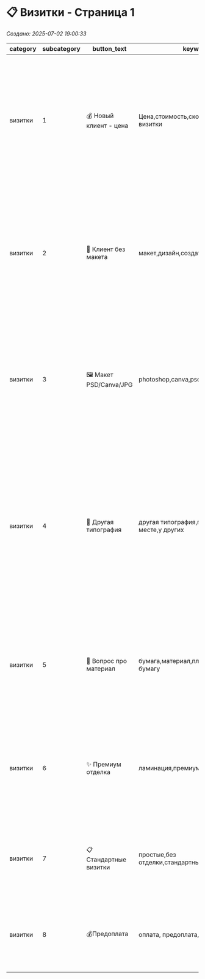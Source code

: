 # 📋 Визитки - Страница 1

*Создано: 2025-07-02 19:00:33*

| category | subcategory | button_text | keywords | answer_ukr | answer_rus | sort_order |
| --- | --- | --- | --- | --- | --- | --- |
| визитки | 1 | 💰 Новый клиент - цена | Цена,стоимость,сколько стоят,делаете визитки | ✅ Звісно! Використовуємо крейдований папір щільністю 350 г/м² — це стандарт якості для візиток: тримає форму, має чистий білий колір і  матову фактуру. <br><br>💰 96 шт за ⚡ 1-2 дні — 158 грн або 💰 1000 шт тиражем — 920 грн у тіж строки. <br><br>❓ Чи маєте готовий для друку макет? | ✅ Конечно! Используем мелованную бумагу плотностью 350 г/м² — это эталон качества для визиток: хорошо держит форму, чисто-белая, с матовой поверхностью.<br><br>💰 96 шт за ⚡ 1-2 дня — 158 грн или 💰 1000 шт — 920 грн в теже сроки.<br><br>❓ Есть ли у вас макет, готовый к печати? | 1 |
| визитки | 2 | 🎨 Клиент без макета | макет,дизайн,создать,нужна помощь | Створюємо професійні стильні макети: доопрацювання готового — близько 💰 200 грн, з нуля — від 💰 400 грн.<br>Макет залишається у вас 🔒 назавжди, оплачується тільки при першому замовленні! У PDF форматі — професійно, не як у Canva.<br><br>📁 Портфоліо: https://t.me/druk_portfolio | Создаем профессиональные стильные макеты: доработка готового — около 💰 200 грн, с нуля — от 💰 400 грн.<br>Макет остается у вас 🔒 навсегда, оплачивается только при первом заказе! В PDF формате — профессионально, не как в Canva.<br><br>📁 Портфолио: https://t.me/druk_portfolio | 2 |
| визитки | 3 | 🖼️ Макет PSD/Canva/JPG | photoshop,canva,psd,jpg | Відмінно, що макет є! PSD, Canva та Figma — класні програми для своїх завдань, але для першокласної поліграфії ми використовуємо 🎯 векторні формати — вони дають ідеальну якість при друці.<br><br>Переведемо ваш макет у професійний PDF/AI від  💰 200 грн, зберігши всі деталі. | Отлично, что макет есть!<br>PSD, Canva и Figma — классные программы для своих задач, но для первоклассной полиграфии мы используем 🎯 векторные форматы — они дают идеальное качество при печати.<br><br>Переведем ваш макет в профессиональный PDF/AI від 💰 200 грн, сохранив все детали. | 3 |
| визитки | 4 | 🏢 Другая типография | другая типография,печатали в другом месте,у других | 🤝 Розуміємо, і це чудово! Ми дуже цінуємо роботу колег.<br><br>Ми використовуємо інший підхід — відповідаємо за підсумкову якість на 💯%, тому віддаємо перевагу векторним файлам.<br>Можемо, звичайно, спробувати надрукувати і так, але тоді не зможемо гарантувати чіткість дрібних деталей та тексту.<br><br>Переведемо у вектор від 💰 200 грн — і результат буде бездоганним. | 🤝 Понимамаем, и это здорово! Мы очень ценим работу коллег.<br><br>Мы используем другой подход — отвечаем за итоговое качество на 💯%, поэтому предпочитаем работать с векторными исходниками.<br>Можем, конечно, попробовать напечатать и так, но тогда не сможем гарантировать четкость мелких деталей и текста. <br><br>Переведем в вектор от 💰 200 грн — и результат будет безупречным. | 4 |
| визитки | 5 | 📄 Вопрос про материал | бумага,материал,плотность,какую бумагу | Європейська крейдована матова 350г - супер-стандарт для будь-якого друку!<br><br>✨ Плюс 4 види ламінації: глянець, мат, софт тач, anti-scuff.<br>Також великий вибір дизайнерських картонів і варіантів виконання.<br><br>❓ Який ефект потрібен? | Европейская мелованная матовая 350г — супер-стандарт для любой печати!<br><br>✨ Плюс 4 вида ламинации: глянец, мат, софт тач, anti-scuff.<br>Также большой выбор дизайнерских картонов и вариантов исполнения.<br><br>❓ Какой эффект нужен? | 5 |
| визитки | 6 | ✨ Премиум отделка | ламинация,премиум,отделка,варианты | ✨ Є родзинка: дизайнерські картони, тиснення фольгою, білий тонер на темному, глянцевий лак на маті, каширування у 2-3 шари, фарбовані торці візитних карток.<br><br>Показати магію?<br><br>📁 Портфолио: https://t.me/druk_portfolio | ✨ Есть изюминка: дизайнерские картоны, тиснение фольгой, белый тонер на темном, глянцевый лак на мате, кашировка в 2-3 слоя, крашенные торцы визитных карточек.<br><br>Показать магию?<br><br>📁 Портфолио: https://t.me/druk_portfolio | 6 |
| визитки | 7 | 📋 Стандартные визитки | простые,без отделки,стандартные,обычные | ✅ Зрозуміло, класика теж прекрасна!<br>📎 Макет у PDF, CDR, AI або EPS можна кинути прямо сюди в чат.<br>Якщо кілька видів - 📝 додайте короткий опис кожного комплекту.<br>Зробимо красиво! | ✅ Понятно, классика тоже прекрасна!<br>📎 Макет в PDF, CDR, AI или EPS можно кинуть прямо сюда в чат.<br>Если несколько видов — 📝 добавьте короткое описание каждого комплекта.<br>Сделаем красиво! | 7 |
| визитки | 8 | 💰Предоплата | оплата, предоплата, деньги | 💳 Працюємо за передоплатою - це чесно і прозоро.<br>🤝 Такий підхід дає нам змогу використовувати перевірені матеріали та відповідати за результат. | 💳 Работаем по предоплате — это честно и прозрачно.<br>🤝 Такой подход позволяет нам использовать проверенные материалы и отвечать за результат. | 8 |
